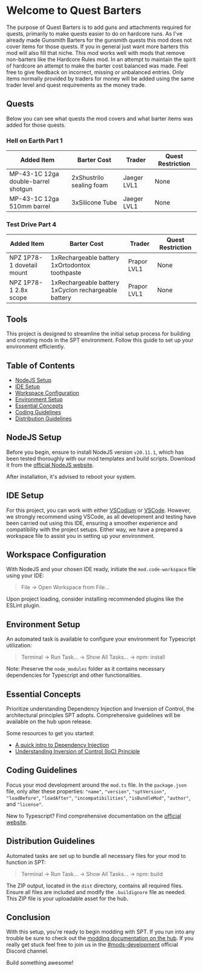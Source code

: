 # Welcome to Quest Barters
The purpose of Quest Barters is to add guns and attachments required for quests, primarily to make quests easier to do on hardcore runs. As I've already made Gunsmith Barters for the gunsmith quests this mod does not cover items for those quests. If you in general just want more barters this mod will also fill that niche. This mod works well with mods that remove non-barters like the Hardcore Rules mod. In an attempt to maintain the spirit of hardcore an attempt to make the barter cost balanced was made. Feel free to give feedback on incorrect, missing or unbalanced entries. Only items normally provided by traders for money will be added using the same trader level and quest requirements as the money trade.

## Quests
Below you can see what quests the mod covers and what barter items was added for those quests.

### Hell on Earth Part 1

| Added Item | Barter Cost | Trader | Quest Restriction |
| ---------- | ----------- | ------ | ----------------- |
| MP-43-1C 12ga double-barrel shotgun | 2xShustrilo sealing foam | Jaeger LVL1 | None |
| MP-43-1C 12ga 510mm barrel | 3xSilicone Tube | Jaeger LVL1 | None |

### Test Drive Part 4

| Added Item | Barter Cost | Trader | Quest Restriction |
| ---------- | ----------- | ------ | ----------------- |
| NPZ 1P78-1 dovetail mount | 1xRechargeable battery 1xOrtodontox toothpaste | Prapor LVL1 | None  |
| NPZ 1P78-1 2.8x scope | 1xRechargeable battery 1xCyclon rechargeable battery | Prapor LVL1 | None  |

## Tools
This project is designed to streamline the initial setup process for building and creating mods in the SPT environment. Follow this guide to set up your environment efficiently.

## **Table of Contents**
- [NodeJS Setup](#nodejs-setup)
- [IDE Setup](#ide-setup)
- [Workspace Configuration](#workspace-configuration)
- [Environment Setup](#environment-setup)
- [Essential Concepts](#essential-concepts)
- [Coding Guidelines](#coding-guidelines)
- [Distribution Guidelines](#distribution-guidelines)

## **NodeJS Setup**

Before you begin, ensure to install NodeJS version `v20.11.1`, which has been tested thoroughly with our mod templates and build scripts. Download it from the [official NodeJS website](https://nodejs.org/).

After installation, it's advised to reboot your system.

## **IDE Setup**

For this project, you can work with either [VSCodium](https://vscodium.com/) or [VSCode](https://code.visualstudio.com/). However, we strongly recommend using VSCode, as all development and testing have been carried out using this IDE, ensuring a smoother experience and compatibility with the project setups. Either way, we have a prepared a workspace file to assist you in setting up your environment.

## **Workspace Configuration**

With NodeJS and your chosen IDE ready, initiate the `mod.code-workspace` file using your IDE:

> File -> Open Workspace from File...

Upon project loading, consider installing recommended plugins like the ESLint plugin.

## **Environment Setup**

An automated task is available to configure your environment for Typescript utilization:

> Terminal -> Run Task... -> Show All Tasks... -> npm: install

Note: Preserve the `node_modules` folder as it contains necessary dependencies for Typescript and other functionalities.

## **Essential Concepts**

Prioritize understanding Dependency Injection and Inversion of Control, the architectural principles SPT adopts. Comprehensive guidelines will be available on the hub upon release.

Some resources to get you started:
 - [A quick intro to Dependency Injection](https://www.freecodecamp.org/news/a-quick-intro-to-dependency-injection-what-it-is-and-when-to-use-it-7578c84fa88f/)
 - [Understanding Inversion of Control (IoC) Principle](https://medium.com/@amitkma/understanding-inversion-of-control-ioc-principle-163b1dc97454)

## **Coding Guidelines**

Focus your mod development around the `mod.ts` file. In the `package.json` file, only alter these properties: `"name"`, `"version"`, `"sptVersion"`, `"loadBefore"`, `"loadAfter"`, `"incompatibilities"`, `"isBundleMod"`, `"author"`, and `"license"`.

New to Typescript? Find comprehensive documentation on the [official website](https://www.typescriptlang.org/docs/).

## **Distribution Guidelines**

Automated tasks are set up to bundle all necessary files for your mod to function in SPT:

> Terminal -> Run Task... -> Show All Tasks... -> npm: build

The ZIP output, located in the `dist` directory, contains all required files. Ensure all files are included and modify the `.buildignore` file as needed. This ZIP file is your uploadable asset for the hub.

## **Conclusion**

With this setup, you're ready to begin modding with SPT. If you run into any trouble be sure to check out the [modding documentation on the hub](https://hub.sp-tarkov.com/doc/lexicon/66-modding/). If you really get stuck feel free to join us in the [#mods-development](https://discord.com/channels/875684761291599922/875803116409323562) official Discord channel.

Build something awesome!
